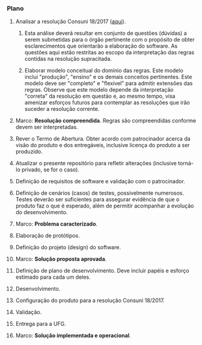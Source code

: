 ### Plano

1. Analisar a resolução Consuni 18/2017 ([aqui](https://sistemas.ufg.br/consultas_publicas/resolucoes/arquivos/Resolucao_CONSUNI_2017_0018.pdf)). 
   1. Esta análise deverá resultar em conjunto de questões (dúvidas) a serem submetidas para o órgão pertinente com o propósito de obter esclarecimentos que orientarão a elaboração do software. As questões aqui estão restritas ao escopo da interpretação das regras contidas na resolução supracitada.
   
   1. Elaborar modelo conceitual do domínio das regras. Este modelo inclui "produção", "ensino" e os demais conceitos pertinentes. Este modelo deve ser "completo" e "flexível" para admitir extensões das regras. Observe que este modelo depende da interpretação "correta" da resolução em questão e, ao mesmo tempo, visa amenizar esforços futuros para contemplar as resoluções que irão suceder a resolução corrente.
   
1. Marco: **Resolução compreendida**. Regras são compreendidas conforme devem ser interpretadas.

1. Rever o Termo de Abertura. Obter acordo com patrocinador acerca da visão do produto e dos entregáveis, inclusive licença do produto a ser produzido.

1. Atualizar o presente repositório para refletir alterações (inclusive torná-lo privado, se for o caso).

1. Definição de requisitos de software e validação com o patrocinador. 

1. Definição de cenários (casos) de testes, possivelmente numerosos. Testes deverão ser suficientes para assegurar evidência de que o produto faz o que é esperado, além de permitir acompanhar a evolução do desenvolvimento.

1. Marco: **Problema caracterizado**.

1. Elaboração de protótipos.

1. Definição do projeto (design) do software.

1. Marco: **Solução proposta aprovada**.

1. Definição de plano de desenvolvimento. Deve incluir papéis e esforço estimado para cada um deles. 

1. Desenvolvimento. 

1. Configuração do produto para a resolução Consuni 18/2017.

1. Validação.

1. Entrega para a UFG.

1. Marco: **Solução implementada e operacional**.
